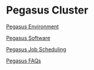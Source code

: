 # Pegasus Cluster 

[Pegasus Environment](env/)

[Pegasus Software](soft/)

[Pegasus Job Scheduling](jobs/)

[Pegasus FAQs](p_faqs.md) 


